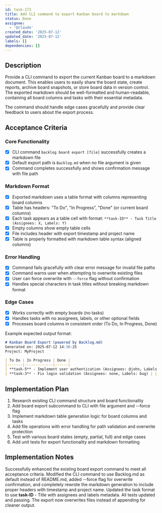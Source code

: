 ```yaml
---
id: task-173
title: Add CLI command to export Kanban board to markdown
status: Done
assignee:
  - '@claude'
created_date: '2025-07-12'
updated_date: '2025-07-12'
labels: []
dependencies: []
---
```


## Description

Provide a CLI command to export the current Kanban board to a markdown document. This enables users to easily share the board state, create reports, archive board snapshots, or store board data in version control. The exported markdown should be well-formatted and human-readable, containing all board columns and tasks with their essential metadata.

The command should handle edge cases gracefully and provide clear feedback to users about the export process.

## Acceptance Criteria

### Core Functionality
- [x] CLI command `backlog board export [file]` successfully creates a markdown file
- [x] Default export path is `Backlog.md` when no file argument is given
- [x] Command completes successfully and shows confirmation message with file path

### Markdown Format
- [x] Exported markdown uses a table format with columns representing board columns
- [x] Table has headers: "To Do", "In Progress", "Done" (or current board columns)
- [x] Each task appears as a table cell with format: `**task-ID** - Task Title (Assignees: X, Labels: Y)`
- [x] Empty columns show empty table cells
- [x] File includes header with export timestamp and project name
- [x] Table is properly formatted with markdown table syntax (aligned columns)

### Error Handling
- [x] Command fails gracefully with clear error message for invalid file paths
- [x] Command warns user when attempting to overwrite existing files
- [x] User can force overwrite with `--force` flag without confirmation
- [x] Handles special characters in task titles without breaking markdown format

### Edge Cases
- [x] Works correctly with empty boards (no tasks)
- [x] Handles tasks with no assignees, labels, or other optional fields
- [x] Processes board columns in consistent order (To Do, In Progress, Done)

Example expected output format:
```markdown
# Kanban Board Export (powered by Backlog.md)
Generated on: 2025-07-12 14:30:25
Project: MyProject

| To Do | In Progress | Done |
|-------|-------------|------|
| **task-5** - Implement user authentication (Assignees: @john, Labels: auth, backend) | **task-2** - Add dashboard UI (Assignees: @jane, Labels: frontend, ui) | **task-1** - Setup project structure (Assignees: @john, Labels: setup) |
| **task-3** - Fix login validation (Assignees: none, Labels: bug) | | |
```

## Implementation Plan

1. Research existing CLI command structure and board functionality
2. Add board export subcommand to CLI with file argument and --force flag
3. Implement markdown table generation logic for board columns and tasks
4. Add file operations with error handling for path validation and overwrite protection
5. Test with various board states (empty, partial, full) and edge cases
6. Add unit tests for export functionality and markdown formatting

## Implementation Notes

Successfully enhanced the existing board export command to meet all acceptance criteria. Modified the CLI command to use Backlog.md as default instead of README.md, added --force flag for overwrite confirmation, and completely rewrote the markdown generation to include proper headers with timestamp and project name. Updated the task format to use **task-ID** - Title with assignees and labels metadata. All tests updated and passing. The export now overwrites files instead of appending for cleaner output.

